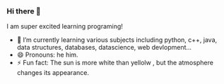 ### Hi there 👋

 I am super excited learning programing! 
 
- 🌱 I’m currently learning various subjects including python, c++, java, data structures, databases, datascience, web devlopment...
- 😄 Pronouns: he him.
- ⚡ Fun fact: The sun is more white than yellolw , but the atmosphere changes its appearance.

